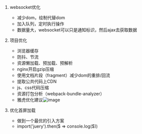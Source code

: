 1. websocket优化
    - 减少dom，绘制代替dom
    - 加入队列，定时执行操作
    - 数据量大，websocket可以只是通知标识，然后ajax去获取数据

2. 项目优化
    - 浏览器缓存
    - 防抖、节流
    - 资源懒加载、预加载、预解析
    - nginx开启gzip压缩
    - 使用文档片段（fragment）减少dom的重排/回流
    - 提取公共代码上CDN
    - js、css代码压缩
    - 资源打包分析（webpack-bundle-analyzer）
    - 雅虎优化建议![image](https://mmbiz.qpic.cn/mmbiz_png/Tmczbd3NL02IDMrJHZX1RL5v0WpsrycoGEERib7n94498sIMuoWlqHyeXw6MJbYq0txSBjQ4sNv1gKrRN5jF6JA/640?wx_fmt=png&tp=webp&wxfrom=5&wx_lazy=1&wx_co=1)

3. 优化首屏加载
    - 做到一个最优的引入方案
    - import('juery').then($ => console.log($))
